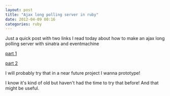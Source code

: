 ```yaml
---
layout: post
title: "Ajax long polling server in ruby"
date: 2012-04-09 00:16
categories: ruby
---
```


Just a quick post with two links I read today about how to make an ajax long polling server with sinatra and eventmachine

[part 1](http://jordanhollinger.com/2011/05/15/writing-an-ajax-long-polling-server-in-ruby-part-1)

[part 2](http://jordanhollinger.com/2011/07/09/writing-an-ajax-long-polling-server-in-ruby-part-2)

I will probably try that in a near future project I wanna prototype!

I know it's kind of old but haven't had the time to try that before! And that might be useful.
